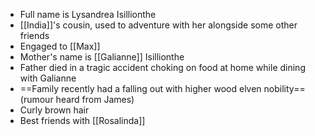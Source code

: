 - Full name is Lysandrea Isillionthe
- [[India]]'s cousin, used to adventure with her alongside some other friends
- Engaged to [[Max]]
- Mother's name is [[Galianne]] Isillionthe
- Father died in a tragic accident choking on food at home while dining with Galianne
- ==Family recently had a falling out with higher wood elven nobility== (rumour heard from James)
- Curly brown hair
- Best friends with [[Rosalinda]]